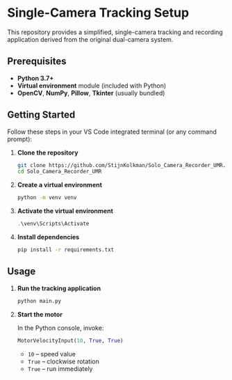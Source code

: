 # Single-Camera Tracking Setup

This repository provides a simplified, single-camera tracking and recording application derived from the original dual-camera system.

## Prerequisites

- **Python 3.7+**
- **Virtual environment** module (included with Python)
- **OpenCV**, **NumPy**, **Pillow**, **Tkinter** (usually bundled)

## Getting Started

Follow these steps in your VS Code integrated terminal (or any command prompt):

1. **Clone the repository**
   
   ```bash
   git clone https://github.com/StijnKolkman/Solo_Camera_Recorder_UMR.git
   cd Solo_Camera_Recorder_UMR
   ```

2. **Create a virtual environment**

   ```bash
   python -m venv venv
   ```

3. **Activate the virtual environment**
     ```powershell
     .\venv\Scripts\Activate
     ```

4. **Install dependencies**

   ```bash
   pip install -r requirements.txt
   ```

## Usage

1. **Run the tracking application**

   ```bash
   python main.py
   ```

2. **Start the motor**

   In the Python console, invoke:
   ```python
   MotorVelocityInput(10, True, True)
   ```
   - `10` – speed value
   - `True` – clockwise rotation
   - `True` – run immediately

